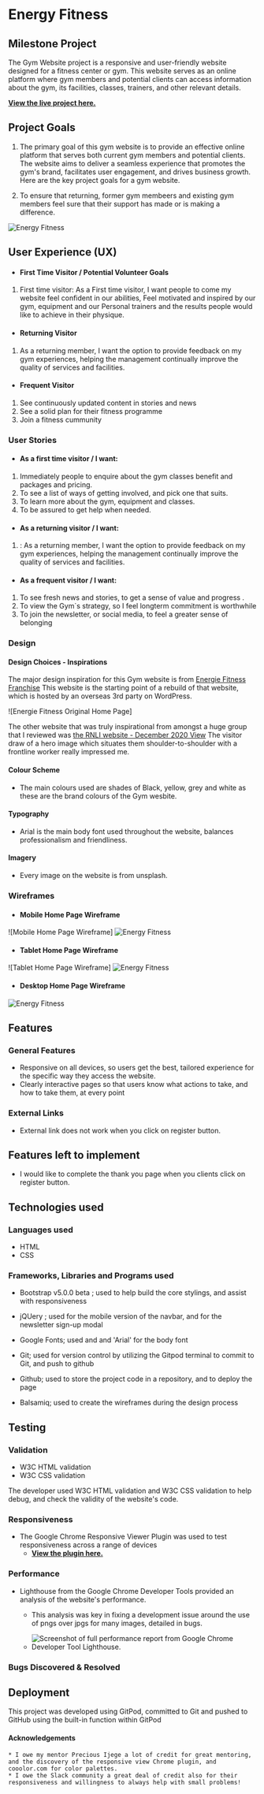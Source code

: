 # Energy Fitness

## Milestone Project

The Gym Website project is a responsive and user-friendly website designed for a fitness center or gym. This website serves as an online platform where gym members and potential clients can access information about the gym, its facilities, classes, trainers, and other relevant details.



**[View the live project here.]( https://abdulsyed05.github.io/1st-project1/)**

## Project Goals

1. The primary goal of this gym website is to provide an effective online platform that serves both current gym members and potential clients. The website aims to deliver a seamless experience that promotes the gym's brand, facilitates user engagement, and drives business growth. Here are the key project goals for a gym website.

2. To ensure that returning, former gym membeers and existing gym members feel sure that their support has made or is making a difference.

![Energy Fitness](readme-images/ui-responsive.png)


## User Experience (UX)

-  #### First Time Visitor / Potential Volunteer Goals

1. First time visitor: As a First time visitor, I want people to come my website feel confident in our abilities, Feel motivated and inspired by our gym, equipment and our Personal trainers and the results people would like to achieve in their physique. 

-  #### Returning Visitor 

1. As a returning member, I want the option to provide feedback on my gym experiences, helping the management continually improve the quality of services and facilities.

-  #### Frequent Visitor 

1. See continuously updated content in stories and news
2. See a solid plan for their fitness programme
3. Join a fitness cummunity

### User Stories

-   #### As a first time visitor / I want:

1. Immediately people to enquire about the gym classes benefit and packages and pricing.
2. To see a list of ways of getting involved, and pick one that suits.
3. To learn more about the gym, equipment and classes.
4. To be assured to get help when needed. 

-  #### As a returning visitor / I want:

1. : As a returning member, I want the option to provide feedback on my gym experiences, helping the management continually improve the quality of services and facilities.

-  #### As a frequent visitor / I want: 

1. To see fresh news and stories, to get a sense of value and progress .
2. To view the Gym`s strategy, so I feel longterm commitment is worthwhile
3. To join the newsletter, or social media, to feel a greater sense of belonging 

### Design

#### Design Choices - Inspirations

The major design inspiration for this Gym website is from [Energie Fitness Franchise](https://energiefitness.com/)
This website is the starting point of a rebuild of that website, which is hosted by an overseas 3rd party on WordPress.

![Energie Fitness Original Home Page]

The other website that was truly inspirational from amongst a huge group that I reviewed was [the RNLI website - December 2020 View](http://web.archive.org/web/20201220014805/https://rnli.org/)
The visitor draw of a hero image which situates them shoulder-to-shoulder with a frontline worker really impressed me.


#### Colour Scheme

- The main colours used are shades of Black, yellow, grey and white as these are the brand colours of the Gym wesbite.

#### Typography
- Arial is the main body font used throughout the website, balances professionalism and friendliness.


#### Imagery
- Every image on the website is from unsplash.


### Wireframes

- #### Mobile Home Page Wireframe

![Mobile Home Page Wireframe]
![Energy Fitness](readme-images/wireframe-mobile.png)




- #### Tablet Home Page Wireframe

![Tablet Home Page Wireframe]
![Energy Fitness](readme-images/wireframe-tablet.png)

- #### Desktop Home Page Wireframe

![Energy Fitness](readme-images/desktop.png)

## Features

### General Features

- Responsive on all devices, so users get the best, tailored experience for the specific way they access the website.
- Clearly interactive pages so that users know what actions to take, and how to take them, at every point 



### External Links

- External link does not work when you click on register button.

## Features left to implement

- I would like to complete the thank you page when you clients click on register button.

## Technologies used

### Languages used

* HTML
* CSS

### Frameworks, Libraries and Programs used

* Bootstrap v5.0.0 beta ; used to help build the core stylings, and assist with responsiveness

* jQUery ; used for the mobile version of the navbar, and for the newsletter sign-up modal

* Google Fonts; used and and 'Arial' for the body font

* Git; used for version control by utilizing the Gitpod terminal to commit to Git, and push to github

* Github; used to store the project code in a repository, and to deploy the page

* Balsamiq; used to create the wireframes during the design process



## Testing

### Validation
* W3C HTML validation
* W3C CSS validation

The developer used W3C HTML validation and W3C CSS validation to help debug, and check the validity of the website's code.

### Responsiveness
* The Google Chrome Responsive Viewer Plugin was used to test responsiveness across a range of devices
    * **[View the plugin here.](https://chrome.google.com/webstore/detail/responsive-viewer/inmopeiepgfljkpkidclfgbgbmfcennb?hl=en)**

### Performance
* Lighthouse from the Google Chrome Developer Tools provided an analysis of the website's performance.
    * This analysis was key in fixing a development issue around the use of pngs over jpgs for many images, detailed in bugs.

    * ![Screenshot of full performance report from Google Chrome Developer Tool Lighthouse.](readme-images/lighthouse.png)   





### Bugs Discovered & Resolved



## Deployment

This project was developed using GitPod, committed to Git and pushed to GitHub using the built-in function within GitPod


   #### Acknowledgements

    * I owe my mentor Precious Ijege a lot of credit for great mentoring, and the discovery of the responsive view Chrome plugin, and cooolor.com for color palettes.
    * I owe the Slack community a great deal of credit also for their responsiveness and willingness to always help with small problems!